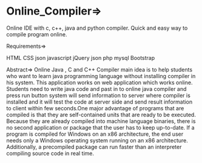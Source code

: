 # Online_Compiler=>
Online IDE with c, c++, java and python compiler. Quick and easy way to compile  program online.

Requirements=>

HTML
CSS
json
javascript
jQuery
json
php
mysql
Bootstrap


Abstract=>
Online Java , C and C++ Compiler main idea is to help students who want to learn java programming language without installing compiler in his system. This application works on web application which works online. Students need to write java code and past in to online java compiler and press run button system will send  information to server where compiler is installed and it will test the code at server side and send result information to client within few seconds.One major advantage of programs that are compiled is that they are self-contained  units that are ready to be executed. Because they are already compiled into  machine language binaries, there is no second application or package that the user
has to keep up-to-date. If a program is compiled for Windows on an x86 architecture, the end user needs only a Windows operating system running on an  x86 architecture. Additionally, a precompiled package can run faster than an  interpreter compiling source code in real time.

